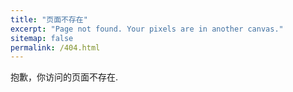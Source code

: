 ```yaml
---
title: "页面不存在"
excerpt: "Page not found. Your pixels are in another canvas."
sitemap: false
permalink: /404.html
---
```


抱歉，你访问的页面不存在.

<script type="text/javascript">
  var GOOG_FIXURL_LANG = 'en';
  var GOOG_FIXURL_SITE = '{{ site.url }}'
</script>
<script type="text/javascript"
  src="//linkhelp.clients.google.com/tbproxy/lh/wm/fixurl.js">
</script>

